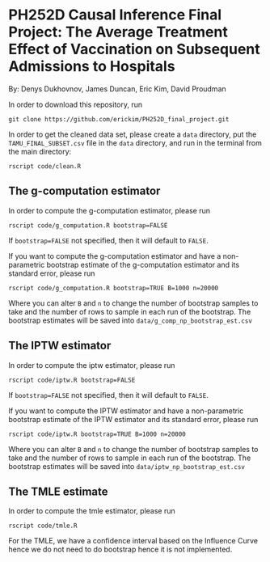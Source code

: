 # PH252D Causal Inference Final Project: The Average Treatment Effect of Vaccination on Subsequent Admissions to Hospitals

By: Denys Dukhovnov, James Duncan, Eric Kim, David Proudman

In order to download this repository, run
```
git clone https://github.com/erickim/PH252D_final_project.git
```

In order to get the cleaned data set, please create a `data` directory, put the `TAMU_FINAL_SUBSET.csv` file in the `data` directory, and run in the terminal from the main directory:

```
rscript code/clean.R
```

## The g-computation estimator
In order to compute the g-computation estimator, please run

```
rscript code/g_computation.R bootstrap=FALSE
```

If `bootstrap=FALSE` not specified, then it will default to `FALSE`.

If you want to compute the g-computation estimator and have a non-parametric bootstrap estimate of the g-computation estimator and its standard error, please run

```
rscript code/g_computation.R bootstrap=TRUE B=1000 n=20000
```

Where you can alter `B` and `n` to change the number of bootstrap samples to take and the number of rows to sample in each run of the bootstrap. The bootstrap estimates will be saved into `data/g_comp_np_bootstrap_est.csv`

## The IPTW estimator
In order to compute the iptw estimator, please run

```
rscript code/iptw.R bootstrap=FALSE
```

If `bootstrap=FALSE` not specified, then it will default to `FALSE`.

If you want to compute the IPTW estimator and have a non-parametric bootstrap estimate of the IPTW estimator and its standard error, please run

```
rscript code/iptw.R bootstrap=TRUE B=1000 n=20000
```

Where you can alter `B` and `n` to change the number of bootstrap samples to take and the number of rows to sample in each run of the bootstrap. The bootstrap estimates will be saved into `data/iptw_np_bootstrap_est.csv`

## The TMLE estimate
In order to compute the tmle estimator, please run

```
rscript code/tmle.R
```

For the TMLE, we have a confidence interval based on the Influence Curve hence we do not need to do bootstrap hence it is not implemented.


